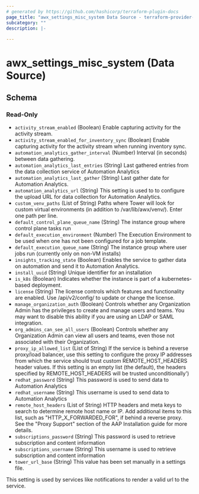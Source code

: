 ```yaml
---
# generated by https://github.com/hashicorp/terraform-plugin-docs
page_title: "awx_settings_misc_system Data Source - terraform-provider-awx"
subcategory: ""
description: |-
  
---
```


# awx_settings_misc_system (Data Source)





<!-- schema generated by tfplugindocs -->
## Schema

### Read-Only

- `activity_stream_enabled` (Boolean) Enable capturing activity for the activity stream.
- `activity_stream_enabled_for_inventory_sync` (Boolean) Enable capturing activity for the activity stream when running inventory sync.
- `automation_analytics_gather_interval` (Number) Interval (in seconds) between data gathering.
- `automation_analytics_last_entries` (String) Last gathered entries from the data collection service of Automation Analytics
- `automation_analytics_last_gather` (String) Last gather date for Automation Analytics.
- `automation_analytics_url` (String) This setting is used to to configure the upload URL for data collection for Automation Analytics.
- `custom_venv_paths` (List of String) Paths where Tower will look for custom virtual environments (in addition to /var/lib/awx/venv/). Enter one path per line.
- `default_control_plane_queue_name` (String) The instance group where control plane tasks run
- `default_execution_environment` (Number) The Execution Environment to be used when one has not been configured for a job template.
- `default_execution_queue_name` (String) The instance group where user jobs run (currently only on non-VM installs)
- `insights_tracking_state` (Boolean) Enables the service to gather data on automation and send it to Automation Analytics.
- `install_uuid` (String) Unique identifier for an installation
- `is_k8s` (Boolean) Indicates whether the instance is part of a kubernetes-based deployment.
- `license` (String) The license controls which features and functionality are enabled. Use /api/v2/config/ to update or change the license.
- `manage_organization_auth` (Boolean) Controls whether any Organization Admin has the privileges to create and manage users and teams. You may want to disable this ability if you are using an LDAP or SAML integration.
- `org_admins_can_see_all_users` (Boolean) Controls whether any Organization Admin can view all users and teams, even those not associated with their Organization.
- `proxy_ip_allowed_list` (List of String) If the service is behind a reverse proxy/load balancer, use this setting to configure the proxy IP addresses from which the service should trust custom REMOTE_HOST_HEADERS header values. If this setting is an empty list (the default), the headers specified by REMOTE_HOST_HEADERS will be trusted unconditionally')
- `redhat_password` (String) This password is used to send data to Automation Analytics
- `redhat_username` (String) This username is used to send data to Automation Analytics
- `remote_host_headers` (List of String) HTTP headers and meta keys to search to determine remote host name or IP. Add additional items to this list, such as "HTTP_X_FORWARDED_FOR", if behind a reverse proxy. See the "Proxy Support" section of the AAP Installation guide for more details.
- `subscriptions_password` (String) This password is used to retrieve subscription and content information
- `subscriptions_username` (String) This username is used to retrieve subscription and content information
- `tower_url_base` (String) This value has been set manually in a settings file.

This setting is used by services like notifications to render a valid url to the service.

